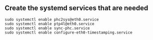 ## Create the systemd services that are needed

```
sudo systemctl enable phc2sys@eth0.service
sudo systemctl enable ptp4l@eth0.service
sudo systemctl enable sync-phc.service
sudo systemctl enable configure-eth0-timestamping.service
```
